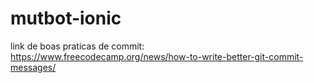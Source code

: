 # mutbot-ionic

link de boas praticas de commit: https://www.freecodecamp.org/news/how-to-write-better-git-commit-messages/
